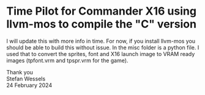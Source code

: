# Time Pilot for Commander X16 using llvm-mos to compile the "C" version  
I will update this with more info in time.  For now, if you install llvm-mos you should be able to build this without issue.  In the misc folder is a python file.  I used that to convert the sprites, font and X16 launch image to VRAM ready images (tpfont.vrm and tpspr.vrm for the game).
  
Thank you  
Stefan Wessels  
24 February 2024  
